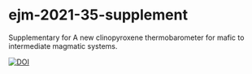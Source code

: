 # ejm-2021-35-supplement
Supplementary for A new clinopyroxene thermobarometer for mafic to intermediate magmatic systems.

[![DOI](https://zenodo.org/badge/362754858.svg)](https://zenodo.org/badge/latestdoi/362754858)
